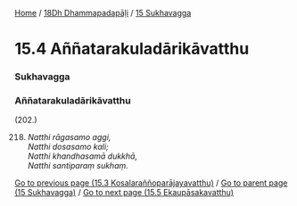 
[Home](/) / [18Dh Dhammapadapāḷi](/tipitaka/18Dh.md) / [15 Sukhavagga](/tipitaka/18Dh/15.md)

# 15.4 Aññatarakuladārikāvatthu

### Sukhavagga

### Aññatarakuladārikāvatthu

(202.)

218. _Natthi rāgasamo aggi,_  
_Natthi dosasamo kali;_  
_Natthi khandhasamā dukkhā,_  
_Natthi santiparaṃ sukhaṃ._  


[Go to previous page (15.3 Kosalaraññoparājayavatthu)](/tipitaka/18Dh/15/15.3.md) / [Go to parent page (15 Sukhavagga)](/tipitaka/18Dh/15.md) / [Go to next page (15.5 Ekaupāsakavatthu)](/tipitaka/18Dh/15/15.5.md)


